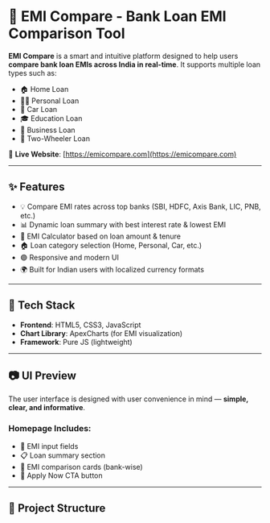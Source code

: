 # 🏦 EMI Compare - Bank Loan EMI Comparison Tool

**EMI Compare** is a smart and intuitive platform designed to help users **compare bank loan EMIs across India in real-time**. It supports multiple loan types such as:

- 🏠 Home Loan
- 👨‍⚕️ Personal Loan
- 🚗 Car Loan
- 🎓 Education Loan
- 🏢 Business Loan
- 🛵 Two-Wheeler Loan

🔗 **Live Website**: [https://emicompare.com](https://emicompare.com)

---

## ✨ Features

- 💡 Compare EMI rates across top banks (SBI, HDFC, Axis Bank, LIC, PNB, etc.)
- 📊 Dynamic loan summary with best interest rate & lowest EMI
- 🧮 EMI Calculator based on loan amount & tenure
- 🏠 Loan category selection (Home, Personal, Car, etc.)
- 🟣 Responsive and modern UI
- 🌍 Built for Indian users with localized currency formats

---

## 🚀 Tech Stack

- **Frontend**: HTML5, CSS3, JavaScript
- **Chart Library**: ApexCharts (for EMI visualization)
- **Framework**: Pure JS (lightweight)
---

## 📷 UI Preview

The user interface is designed with user convenience in mind — **simple, clear, and informative**.

### Homepage Includes:
- 🧾 EMI input fields
- 📋 Loan summary section
- 🏦 EMI comparison cards (bank-wise)
- 🔘 Apply Now CTA button

---

## 📁 Project Structure

